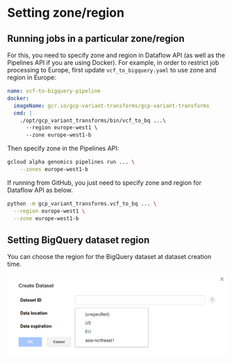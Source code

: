 # Setting zone/region

## Running jobs in a particular zone/region

For this, you need to specify zone and region in Dataflow API (as well as
the Pipelines API if you are using Docker). For example, in order to restrict
job processing to Europe, first update `vcf_to_bigquery.yaml` to use zone and
region in Europe:

```yaml
name: vcf-to-bigquery-pipeline
docker:
  imageName: gcr.io/gcp-variant-transforms/gcp-variant-transforms
  cmd: |
    ./opt/gcp_variant_transforms/bin/vcf_to_bq ...\
      --region europe-west1 \
      --zone europe-west1-b

```

Then specify zone in the Pipelines API:

```bash
gcloud alpha genomics pipelines run ... \
    --zones europe-west1-b
```

If running from GitHub, you just need to specify zone and region for Dataflow
API as below.

```bash
python -m gcp_variant_transforms.vcf_to_bq ... \
  --region europe-west1 \
  --zone europe-west1-b
```

## Setting BigQuery dataset region 

You can choose the region for the BigQuery dataset at dataset creation time.

![BigQuery dataset region](images/bigquery_dataset_region.png)

